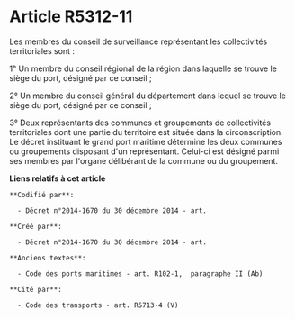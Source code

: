 # Article R5312-11

Les membres du conseil de surveillance représentant les collectivités territoriales sont :

1° Un membre du conseil régional de la région dans laquelle se trouve le siège du port, désigné par ce conseil ;

2° Un membre du conseil général du département dans lequel se trouve le siège du port, désigné par ce conseil ;

3° Deux représentants des communes et groupements de collectivités territoriales dont une partie du territoire est située
dans la circonscription. Le décret instituant le grand port maritime détermine les deux communes ou groupements disposant
d'un représentant. Celui-ci est désigné parmi ses membres par l'organe délibérant de la commune ou du groupement.

**Liens relatifs à cet article**

	**Codifié par**:

	  - Décret n°2014-1670 du 30 décembre 2014 - art.

	**Créé par**:

	  - Décret n°2014-1670 du 30 décembre 2014 - art.

	**Anciens textes**:

	  - Code des ports maritimes - art. R102-1,  paragraphe II (Ab)

	**Cité par**:

	  - Code des transports - art. R5713-4 (V)
